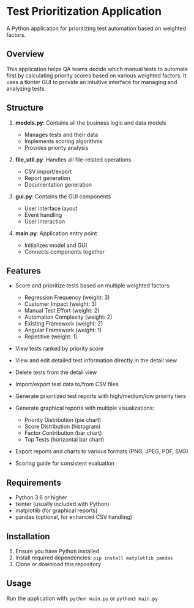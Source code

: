 # Test Prioritization Application

A Python application for prioritizing test automation based on weighted factors.

## Overview

This application helps QA teams decide which manual tests to automate first by calculating priority scores based on various weighted factors. It uses a tkinter GUI to provide an intuitive interface for managing and analyzing tests.

## Structure

1. **models.py**: Contains all the business logic and data models
   - Manages tests and their data
   - Implements scoring algorithms
   - Provides priority analysis

2. **file_util.py**: Handles all file-related operations
   - CSV import/export
   - Report generation
   - Documentation generation

3. **gui.py**: Contains the GUI components
   - User interface layout
   - Event handling
   - User interaction

4. **main.py**: Application entry point
   - Initializes model and GUI
   - Connects components together

## Features

- Score and prioritize tests based on multiple weighted factors:
  - Regression Frequency (weight: 3)
  - Customer Impact (weight: 3)
  - Manual Test Effort (weight: 2)
  - Automation Complexity (weight: 2)
  - Existing Framework (weight: 2)
  - Angular Framework (weight: 1)
  - Repetitive (weight: 1)

- View tests ranked by priority score
- View and edit detailed test information directly in the detail view
- Delete tests from the detail view
- Import/export test data to/from CSV files
- Generate prioritized test reports with high/medium/low priority tiers
- Generate graphical reports with multiple visualizations:
  - Priority Distribution (pie chart)
  - Score Distribution (histogram)
  - Factor Contribution (bar chart)
  - Top Tests (horizontal bar chart)
- Export reports and charts to various formats (PNG, JPEG, PDF, SVG)
- Scoring guide for consistent evaluation

## Requirements

- Python 3.6 or higher
- tkinter (usually included with Python)
- matplotlib (for graphical reports)
- pandas (optional, for enhanced CSV handling)

## Installation

1. Ensure you have Python installed
2. Install required dependencies:
   ```pip install matplotlib pandas```
3. Clone or download this repository

## Usage

Run the application with:
```python main.py```
or
```python3 main.py```
